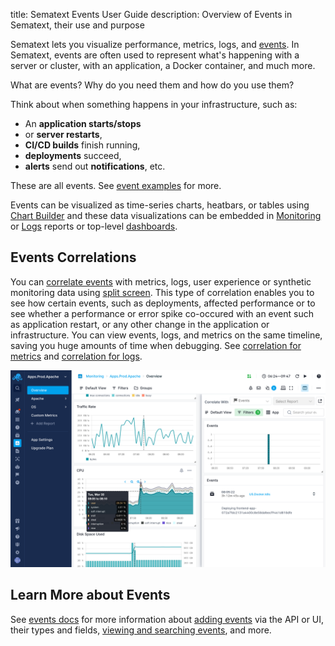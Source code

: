 title: Sematext Events User Guide
description: Overview of Events in Sematext, their use and purpose

Sematext lets you visualize performance, metrics, logs, and [events](../events/). In Sematext, events are often used to represent what's happening with a server or cluster, with an application, a Docker container, and much more.

What are events? Why do you need them and how do you use them?

Think about when something happens in your infrastructure, such as:

- An **application starts/stops**
- or **server restarts**, 
- **CI/CD builds** finish running, 
- **deployments** succeed, 
- **alerts** send out **notifications**, etc.

These are all events.  See [event examples](../events/event-examples.md) for more.

Events can be visualized as time-series charts, heatbars, or tables using [Chart Builder](../dashboards/chart-builder/) and these data visualizations can be embedded in [Monitoring](../monitoring/) or [Logs](../logs/) reports or top-level [dashboards](../dashboards/).

## Events Correlations

You can [correlate events](../events/correlation.md) with metrics, logs, user experience or synthetic monitoring data using [split screen](./split-screen/). This type of correlation enables you to see how certain events, such as deployments, affected performance or to see whether a performance or error spike co-occured with an event such as application restart, or any other change in the application or infrastructure.  You can view events, logs, and metrics on the same timeline, saving you huge amounts of time when debugging.  See [correlation for metrics](../monitoring/correlation/) and [correlation for logs](../logs/correlation/).

![Sematext Cloud Events and Metrics and Logs Correlation](../images/guide/split-screen/monitoring-events.png "Sematext Cloud Events and Metrics Correlation")

## Learn More about Events
See [events docs](../events/) for more information about [adding events](../events/adding.md) via the API or UI, their types and fields, [viewing and searching events](../events/timeline.md), and more.
